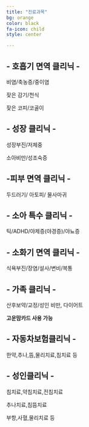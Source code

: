 ```yaml
---
title: "진료과목"
bg: orange
color: black
fa-icon: child
style: center

---
```


## - 호흡기 면역 클리닉 -
비염/축농증/중이염

잦은 감기/천식

잦은 코피/코골이

## - 성장 클리닉 -
성장부진/저체중

소아비만/성조숙증

## -피부 면역 클리닉 -
두드러기/ 아토피/ 물사마귀

## - 소아 특수 클리닉 -
틱/ADHD/야제증(야경증)/야뇨증

## - 소화기 면역 클리닉 -
식욕부진/장염/설사/변비/복통

## - 가족 클리닉 -
산후보약/교정/성인 비만, 다이어트

**고운맘카드 사용 가능**

## - 자동차보험클리닉 -
한약,추나,뜸,물리치료,침치료 등

## - 성인클리닉 -
침치료,약침치료,전침치료

추나치료,침뜸치료

부항,사혈,물리치료 등
